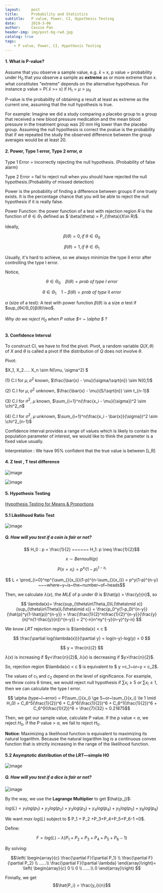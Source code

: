 ```yaml
---
layout:     post
title:      Probability and Statistics
subtitle:   P value, Power, CI, Hypothesis Testing
date:       2019-3-06
author:     Cassie Pan
header-img: img/post-bg-rwd.jpg 
catalog: true
tags:
    - P value, Power, CI, Hypothesis Testing
---
```

#### 1. What is P-value?

Assume that you observe a sample value, e.g. $\bar{x}$ = x, p value = probability under H<sub>0</sub> that you observe a sample as **extreme** as or more extreme than x.
    what constitutes "extreme" depends on the alternative hypothesus.
For instance p value = P( $\bar{x}$ >= x) if $H_1 = \mu > \mu_0$


P-value is the probability of obtaining a result at least as extreme as the current one, assuming that the null hypothesis is true.

For example:
Imagine we did a study comparing a placebo group to a group that received a new blood pressure medication and the mean blood pressure in the treatment group was 20 mm Hg lower than the placebo group. Assuming the null hypothesis is correct the pvalue is the probability that if we repeated the study the observed difference between the group averages would be at least 20.

#### 2.  Power, Type 1 error, Type 2 error, $\alpha$

Type 1 Error = incorrectly rejecting the null hypothesis. (Probability of false alarm)

Type 2 Error = fail to reject null when you should have rejected the null hypothesis.(Probability of missed detection)

Power is the probability of finding a difference between groups if one truely exists. It is the percentage chance that you will be able to reject the null hypothesis if it is really false.

Power Function: the power function of a test with rejection region $R$ is the function of $\theta \in \Theta_1$ defined as $ \beta(\theta) = P_{\theta}(X\in R)$.

Ideally,

$$ \beta(\theta) = 0, if~ \theta \in \Theta_0$$

$$\beta(\theta) = 1, if~ \theta \in \Theta_1$$

Usually, it's hard to achieve, so we always minimize the type Ⅱ error after controlling the type I error.

Notice,

$$ \theta\in\Theta_0 ~~~~ \beta(\theta) = prob~of~type~I~error$$

$$ \theta\in\Theta_1 ~~~~ 1- \beta(\theta) = prob~of~type~Ⅱ~error$$

$\alpha$ (size of a test): A test with power function $\beta(\theta)$ is a size $\alpha$ test if $sup_{θ∈Θ_0}β(θ)\leα$.

###### Why do we reject $H_0$ when P value $< ~ \alpha $ ?




#### 3. Confidence Interval 

To construct CI, we have to find the pivot.
Pivot, a random variable $Q(X,θ)$ of $X$ and $θ$ is called a pivot if the distribution of $Q$ does not involve $\theta$.

Pivot:

$X_1, X_2..... X_n \sim N(\mu, \sigma^2) $

(1) C.I for $\mu, \sigma^2$ known,  $\frac{\bar{x} - \mu}{\sigma/\sqrt{n}} \sim N(0,1)$

(2) C.I for $\mu, \sigma^2$ unknown, $\frac{\bar{x} - \mu}{S/\sqrt{n}} \sim t_{n-1}$

(3) C.I for $\sigma^2$, $\mu$ known,  $\sum_{i=1}^n(\frac{x_i - \mu}{\sigma})^2 \sim \chi^2_n$

(4) C.I for $\sigma^2$, $\mu$ unknown,  $\sum_{i=1}^n(\frac{x_i - \bar{x}}{\sigma})^2 \sim \chi^2_{n-1}$

Confidence interval provides a range of values which is likely to contain the population parameter of interest, we would like to think the parameter is a fixed value usually.

Interpretation : We have 95% confident that the true value is between [L,R]

#### 4. Z test , T test difference 

![image](https://github.com/manpanmanpan/manpanmanpan.github.io/blob/master/img/1551516293(1).jpg?raw=true)

![image](https://github.com/manpanmanpan/manpanmanpan.github.io/blob/master/img/1551936871(1).png?raw=true)

#### 5. Hypothesis Testing

[Hypothesis Testing for Means & Proportions](http://sphweb.bumc.bu.edu/otlt/MPH-Modules/BS/BS704_HypothesisTest-Means-Proportions/BS704_HypothesisTest-Means-Proportions_print.html)

#### 5.1 Likelihood Ratio Test

![image](https://github.com/manpanmanpan/manpanmanpan.github.io/blob/master/img/1551948361(1).jpg?raw=true)

##### Q. How will you test if a coin is fair or not?

$$ H_0 : p = \frac{1}{2} ~~~~~~ H_1: p \neq \frac{1}{2}$$

$$ x \sim Bernoulli(p)$$

$$ P(x=x_i) = p^{x_i}(1-p)^{1-{x_i}} $$

$$ L = \prod_{i=0}^np^{\sum_{}{x_i}}(1-p)^{n-\sum_{}{x_i}} = p^y(1-p)^{n-y} ~~~where~y~is~the~number~of~heads$$

Then, we calculate $\lambda(x)$, the $MLE$ of p under $\Theta$ is $\hat{p} = \frac{y}{n}$, so

$$ \lambda(x)= \frac{sup_{\theta\in\Theta_0}L(\theta\mid x)}{sup_{\theta\in\Theta}L(\theta\mid x)} = \frac{p_0^y(1-p_0)^{n-y}}{\hat{p}^y(1-\hat{p})^{n-y}} = \frac{\frac{1}{2}^n\frac{1}{2}^{n-y}}{\frac{y}{n}^n(1-\frac{y}{n})^{n-y}} = 2^{-n}n^ny^{-y}(n-y)^{y-n}   $$

We know $LRT$ rejection region is $\lambda(x) < c $

$$ \frac{\partial log(\lambda(x))}{\partial y} = log(n-y)-log(y) = 0 $$

$$ y = \frac{n}{2} $$

$\lambda(x)$ is increasing if $y<\frac{n}{2}$, $\lambda(x)$ is decreasing if $y>\frac{n}{2}$.

So, rejection region $\lambda(x) < c $ is equivalent to $ y >c_1~or~y < c_2$.

The values of $c_1$ and $c_2$ depend on the level of significance. For example, we throw coins 6 times, we would reject null hypothesis if $\sum_{}{x_i} \ge 5~or~\sum_{}{x_i} \le 1$, then we can calculate the type I error.

$$ \alpha (type~I~error) = P(\sum_{}{x_i} \ge 5~or~\sum_{}{x_i} \le 1 \mid H_0) = C_6^5(\frac{1}{2})^6 + C_6^6(\frac{1}{2})^6 + C_6^1(\frac{1}{2})^6 + C_6^0(\frac{1}{2})^6 = \frac{7}{32} = 0.21875$$

Then, we get our sample value, calculate P value. If the p value < $\alpha$, we reject $H_0$, if the P value > $\alpha$, we fail to reject $H_0$.

**Notice**: Maximizing a likelihood function is equivalent to maximizing its natural logarithm. Because the natural logarithm log is a continuous convex function that is strictly increasing in the range of the likelihood function.

#### 5.2 Asymptotic distribution of the LRT—simple H0

![image](https://github.com/manpanmanpan/manpanmanpan.github.io/blob/master/img/1551995331(1).jpg?raw=true)

##### Q. How will you test if a dice is fair or not?

![image](https://github.com/manpanmanpan/manpanmanpan.github.io/blob/master/img/1551997096.jpg?raw=true)



By the way, we use the **Lagrange Multiplier** to get $\hat{p_j}$:

$$ log(L) = y_1log(p_1) + y_2log(p_2) + y_3log(p_3) + y_4log(p_4) + y_5log(p_5) + y_6log(p_6) $$

We want $max~log(L)$ subject to $ P_1 + P_2 +P_3+P_4+P_5+P_6-1 =0$.

Define:

$$ F = log(L) - \lambda(P_1 + P_2 +P_3+P_4+P_5+P_6-1) $$

By solving:

$$\left( \begin{array}{c}
    \frac{\partial F}{\partial P_1}  \\
    \frac{\partial F}{\partial P_2}  \\
    ......\\
    \frac{\partial F}{\partial \lambda}
\end{array}\right)=
\left( \begin{array}{c}
    0  \\
    0  \\
    ......\\
    0
\end{array}\right)
$$

Finnally, we get $$\hat{P_i} = \frac{y_i}{n}$$

